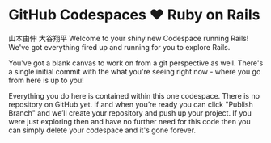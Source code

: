 # GitHub Codespaces ♥️ Ruby on Rails
山本由伸 大谷翔平
Welcome to your shiny new Codespace running Rails! We've got everything fired up and running for you to explore Rails.

You've got a blank canvas to work on from a git perspective as well. There's a single initial commit with the what you're seeing right now - where you go from here is up to you!

Everything you do here is contained within this one codespace. There is no repository on GitHub yet. If and when you’re ready you can click "Publish Branch" and we’ll create your repository and push up your project. If you were just exploring then and have no further need for this code then you can simply delete your codespace and it's gone forever.
